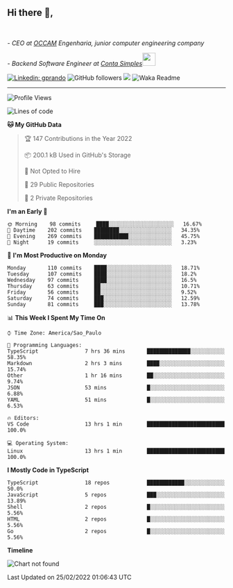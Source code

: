 <h2>Hi there  👋,</h2> </br>

<p><em>- CEO at <a href="https://occamengenharia.com/">OCCAM</a> Engenharia, junior computer engineering company
</em></p>

<p><em>- Backend Software Engineer at <a href="https://contasimples.com">Conta Simples</a><img src="https://media.giphy.com/media/WUlplcMpOCEmTGBtBW/giphy.gif" width="30"> 
</em></p>

[![Linkedin: gprando](https://img.shields.io/badge/-gprando-blue?style=flat-square&logo=Linkedin&logoColor=white&link=https://www.linkedin.com/in/gprando/)](https://www.linkedin.com/in/gprando)
![GitHub followers](https://img.shields.io/github/followers/gprando?label=Follow&style=social)
![](https://visitor-badge.glitch.me/badge?page_id=gprando.gprando)
![Waka Readme](https://github.com/gprando/gprando/workflows/Waka%20Readme/badge.svg)

---
<!--START_SECTION:waka-->
![Profile Views](http://img.shields.io/badge/Profile%20Views-0-blue)

![Lines of code](https://img.shields.io/badge/From%20Hello%20World%20I%27ve%20Written--4%20Million%20lines%20of%20code-blue)

**🐱 My GitHub Data** 

> 🏆 147 Contributions in the Year 2022
 > 
> 📦 200.1 kB Used in GitHub's Storage 
 > 
> 🚫 Not Opted to Hire
 > 
> 📜 29 Public Repositories 
 > 
> 🔑 2 Private Repositories  
 > 
**I'm an Early 🐤** 

```text
🌞 Morning    98 commits     ████░░░░░░░░░░░░░░░░░░░░░   16.67% 
🌆 Daytime    202 commits    ████████░░░░░░░░░░░░░░░░░   34.35% 
🌃 Evening    269 commits    ███████████░░░░░░░░░░░░░░   45.75% 
🌙 Night      19 commits     ░░░░░░░░░░░░░░░░░░░░░░░░░   3.23%

```
📅 **I'm Most Productive on Monday** 

```text
Monday       110 commits    ████░░░░░░░░░░░░░░░░░░░░░   18.71% 
Tuesday      107 commits    ████░░░░░░░░░░░░░░░░░░░░░   18.2% 
Wednesday    97 commits     ████░░░░░░░░░░░░░░░░░░░░░   16.5% 
Thursday     63 commits     ██░░░░░░░░░░░░░░░░░░░░░░░   10.71% 
Friday       56 commits     ██░░░░░░░░░░░░░░░░░░░░░░░   9.52% 
Saturday     74 commits     ███░░░░░░░░░░░░░░░░░░░░░░   12.59% 
Sunday       81 commits     ███░░░░░░░░░░░░░░░░░░░░░░   13.78%

```


📊 **This Week I Spent My Time On** 

```text
⌚︎ Time Zone: America/Sao_Paulo

💬 Programming Languages: 
TypeScript               7 hrs 36 mins       ██████████████░░░░░░░░░░░   58.35% 
Markdown                 2 hrs 3 mins        ████░░░░░░░░░░░░░░░░░░░░░   15.74% 
Other                    1 hr 16 mins        ██░░░░░░░░░░░░░░░░░░░░░░░   9.74% 
JSON                     53 mins             █░░░░░░░░░░░░░░░░░░░░░░░░   6.88% 
YAML                     51 mins             █░░░░░░░░░░░░░░░░░░░░░░░░   6.53%

🔥 Editors: 
VS Code                  13 hrs 1 min        █████████████████████████   100.0%

💻 Operating System: 
Linux                    13 hrs 1 min        █████████████████████████   100.0%

```

**I Mostly Code in TypeScript** 

```text
TypeScript               18 repos            ████████████░░░░░░░░░░░░░   50.0% 
JavaScript               5 repos             ███░░░░░░░░░░░░░░░░░░░░░░   13.89% 
Shell                    2 repos             █░░░░░░░░░░░░░░░░░░░░░░░░   5.56% 
HTML                     2 repos             █░░░░░░░░░░░░░░░░░░░░░░░░   5.56% 
Go                       2 repos             █░░░░░░░░░░░░░░░░░░░░░░░░   5.56%

```


**Timeline**

![Chart not found](https://raw.githubusercontent.com/gprando/gprando/master/charts/bar_graph.png) 


 Last Updated on 25/02/2022 01:06:43 UTC
<!--END_SECTION:waka-->